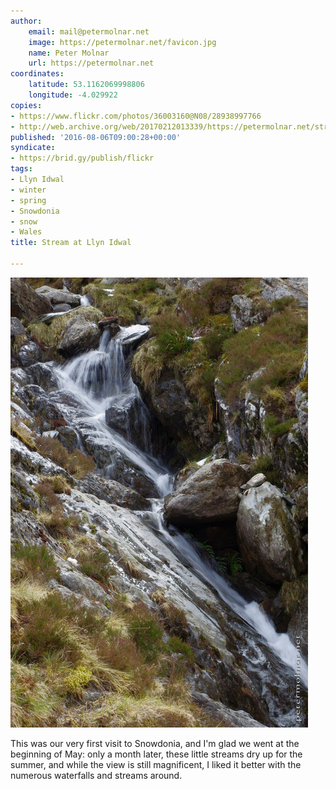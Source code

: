 ```yaml
---
author:
    email: mail@petermolnar.net
    image: https://petermolnar.net/favicon.jpg
    name: Peter Molnar
    url: https://petermolnar.net
coordinates:
    latitude: 53.1162069998806
    longitude: -4.029922
copies:
- https://www.flickr.com/photos/36003160@N08/28938997766
- http://web.archive.org/web/20170212013339/https://petermolnar.net/stream-at-llyn-idwal/
published: '2016-08-06T09:00:28+00:00'
syndicate:
- https://brid.gy/publish/flickr
tags:
- Llyn Idwal
- winter
- spring
- Snowdonia
- snow
- Wales
title: Stream at Llyn Idwal

---
```


![](stream-at-llyn-idwal.jpg)

This was our very first visit to Snowdonia, and I'm glad we went at the
beginning of May: only a month later, these little streams dry up for
the summer, and while the view is still magnificent, I liked it better
with the numerous waterfalls and streams around.